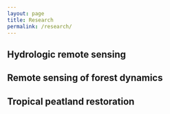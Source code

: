 ```yaml
---
layout: page
title: Research
permalink: /research/
---
```


## Hydrologic remote sensing



## Remote sensing of forest dynamics



## Tropical peatland restoration



